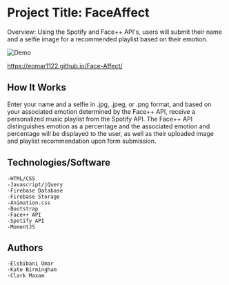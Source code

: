 # Project Title: FaceAffect

Overview: Using the Spotify and Face++ API's, users will submit their name and a selfie image for a recommended playlist based on their emotion.

![Demo](https://user-images.githubusercontent.com/30732917/36610509-c146d650-188d-11e8-8206-fcb08317b9c5.gif)
 	
https://eomar1122.github.io/Face-Affect/

## How It Works
Enter your name and a selfie in .jpg, .jpeg, or .png format, and based on your associated emotion determined by the Face++ API, receive a personalized music playlist from the Spotify API. The Face++ API distinguishes emotion as a percentage and the associated emotion and percentage will be displayed to the user, as well as their uploaded image and playlist recommendation upon form submission. 

## Technologies/Software
	-HTML/CSS
	-Javascript/jQuery
	-Firebase Database
	-Firebase Storage
	-Animation.css
	-Bootstrap
	-Face++ API
	-Spotify API
	-MomentJS
## Authors
	-Elshibani Omar
	-Kate Birmingham
	-Clark Maxam
